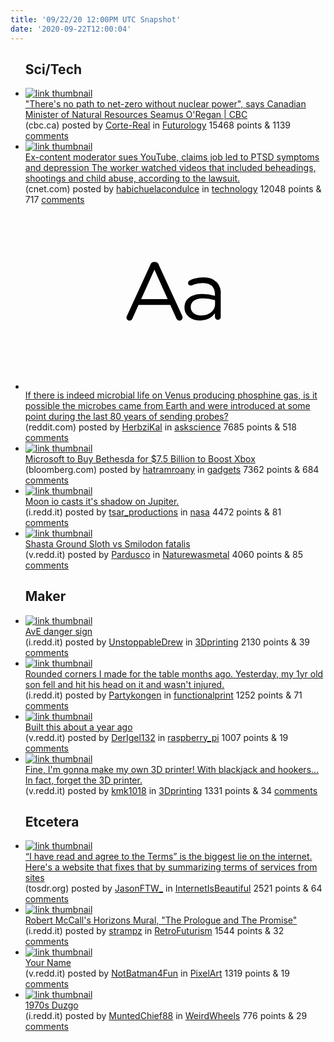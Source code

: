 ```yaml
---
title: '09/22/20 12:00PM UTC Snapshot'
date: '2020-09-22T12:00:04'
---
```

<ul>
<h2>Sci/Tech</h2>

<li><a href='https://www.cbc.ca/radio/thehouse/chris-hall-there-s-no-path-to-net-zero-without-nuclear-power-says-o-regan-1.5730197'><img src='https://a.thumbs.redditmedia.com/WyEg6yx-pcTlxNx7L9r-4Or8wXzCQYdoTKpSbM0ksU8.jpg' alt='link thumbnail'></a><div><div class='linkTitle'><a href='https://www.cbc.ca/radio/thehouse/chris-hall-there-s-no-path-to-net-zero-without-nuclear-power-says-o-regan-1.5730197'>"There's no path to net-zero without nuclear power", says Canadian Minister of Natural Resources Seamus O'Regan | CBC</a></div>(cbc.ca) posted by <a href='https://www.reddit.com/user/Corte-Real'>Corte-Real</a> in <a href='https://www.reddit.com/r/Futurology'>Futurology</a> 15468 points & 1139 <a href='https://www.reddit.com/r/Futurology/comments/ixalu0/theres_no_path_to_netzero_without_nuclear_power/'>comments</a></div></li>

<li><a href='https://www.cnet.com/news/ex-content-moderator-sues-youtube-claims-job-led-to-ptsd-symptoms-and-depression/'><img src='https://b.thumbs.redditmedia.com/HkSzMNkgR710mjdMsruGuOVJ-G4MzmIdwgYBx7A85GQ.jpg' alt='link thumbnail'></a><div><div class='linkTitle'><a href='https://www.cnet.com/news/ex-content-moderator-sues-youtube-claims-job-led-to-ptsd-symptoms-and-depression/'>Ex-content moderator sues YouTube, claims job led to PTSD symptoms and depression The worker watched videos that included beheadings, shootings and child abuse, according to the lawsuit.</a></div>(cnet.com) posted by <a href='https://www.reddit.com/user/habichuelacondulce'>habichuelacondulce</a> in <a href='https://www.reddit.com/r/technology'>technology</a> 12048 points & 717 <a href='https://www.reddit.com/r/technology/comments/ixbzn7/excontent_moderator_sues_youtube_claims_job_led/'>comments</a></div></li>

<li><a href='https://www.reddit.com/r/askscience/comments/ixaqe9/if_there_is_indeed_microbial_life_on_venus/'><svg version='1.1' viewBox='-34 -12 104 64' preserveAspectRatio='xMidYMid slice' xmlns='http://www.w3.org/2000/svg' xmlns:xlink='http://www.w3.org/1999/xlink'>
    <title>text link thumbnail</title>
    <path d='M12.19,8.84a1.45,1.45,0,0,0-1.4-1h-.12a1.46,1.46,0,0,0-1.42,1L1.14,26.56a1.29,1.29,0,0,0-.14.59,1,1,0,0,0,1,1,1.12,1.12,0,0,0,1.08-.77l2.08-4.65h11l2.08,4.59a1.24,1.24,0,0,0,1.12.83,1.08,1.08,0,0,0,1.08-1.08,1.64,1.64,0,0,0-.14-.57ZM6.08,20.71l4.59-10.22,4.6,10.22Z'>
    </path>
    <path d='M32.24,14.78A6.35,6.35,0,0,0,27.6,13.2a11.36,11.36,0,0,0-4.7,1,1,1,0,0,0-.58.89,1,1,0,0,0,.94.92,1.23,1.23,0,0,0,.39-.08,8.87,8.87,0,0,1,3.72-.81c2.7,0,4.28,1.33,4.28,3.92v.5a15.29,15.29,0,0,0-4.42-.61c-3.64,0-6.14,1.61-6.14,4.64v.05c0,2.95,2.7,4.48,5.37,4.48a6.29,6.29,0,0,0,5.19-2.48V26.9a1,1,0,0,0,1,1,1,1,0,0,0,1-1.06V19A5.71,5.71,0,0,0,32.24,14.78Zm-.56,7.7c0,2.28-2.17,3.89-4.81,3.89-1.94,0-3.61-1.06-3.61-2.86v-.06c0-1.8,1.5-3,4.2-3a15.2,15.2,0,0,1,4.22.61Z'>
    </path>
    </svg></a><div><div class='linkTitle'><a href='https://www.reddit.com/r/askscience/comments/ixaqe9/if_there_is_indeed_microbial_life_on_venus/'>If there is indeed microbial life on Venus producing phosphine gas, is it possible the microbes came from Earth and were introduced at some point during the last 80 years of sending probes?</a></div>(reddit.com) posted by <a href='https://www.reddit.com/user/HerbziKal'>HerbziKal</a> in <a href='https://www.reddit.com/r/askscience'>askscience</a> 7685 points & 518 <a href='https://www.reddit.com/r/askscience/comments/ixaqe9/if_there_is_indeed_microbial_life_on_venus/'>comments</a></div></li>

<li><a href='https://www.bloomberg.com/news/articles/2020-09-21/microsoft-to-buy-bethesda-studios-for-7-5-billion-to-boost-xbox'><img src='https://a.thumbs.redditmedia.com/6FD_Fd1d1FsAUE-HqVuEG0rZvhYQiJqr6x8HQ5jqe54.jpg' alt='link thumbnail'></a><div><div class='linkTitle'><a href='https://www.bloomberg.com/news/articles/2020-09-21/microsoft-to-buy-bethesda-studios-for-7-5-billion-to-boost-xbox'>Microsoft to Buy Bethesda for $7.5 Billion to Boost Xbox</a></div>(bloomberg.com) posted by <a href='https://www.reddit.com/user/hatramroany'>hatramroany</a> in <a href='https://www.reddit.com/r/gadgets'>gadgets</a> 7362 points & 684 <a href='https://www.reddit.com/r/gadgets/comments/ix0v2t/microsoft_to_buy_bethesda_for_75_billion_to_boost/'>comments</a></div></li>

<li><a href='https://i.redd.it/hs0l6w2orio51.jpg'><img src='https://b.thumbs.redditmedia.com/wnYIO6LI-clcDC1ImvRuP1toOYkZ5x_OQl0qwNP4nPE.jpg' alt='link thumbnail'></a><div><div class='linkTitle'><a href='https://i.redd.it/hs0l6w2orio51.jpg'>Moon io casts it's shadow on Jupiter.</a></div>(i.redd.it) posted by <a href='https://www.reddit.com/user/tsar_productions'>tsar_productions</a> in <a href='https://www.reddit.com/r/nasa'>nasa</a> 4472 points & 81 <a href='https://www.reddit.com/r/nasa/comments/ix2le3/moon_io_casts_its_shadow_on_jupiter/'>comments</a></div></li>

<li><a href='https://v.redd.it/q14b3gyu4io51'><img src='https://b.thumbs.redditmedia.com/AwU_EoTAEFU7Z4ttKT2yYtQvv3M89CeBUjnK4nKfZIk.jpg' alt='link thumbnail'></a><div><div class='linkTitle'><a href='https://v.redd.it/q14b3gyu4io51'>Shasta Ground Sloth vs Smilodon fatalis</a></div>(v.redd.it) posted by <a href='https://www.reddit.com/user/Pardusco'>Pardusco</a> in <a href='https://www.reddit.com/r/Naturewasmetal'>Naturewasmetal</a> 4060 points & 85 <a href='https://www.reddit.com/r/Naturewasmetal/comments/ix0ace/shasta_ground_sloth_vs_smilodon_fatalis/'>comments</a></div></li>

<h2>Maker</h2>

<li><a href='https://i.redd.it/hedsbw37jlo51.jpg'><img src='https://b.thumbs.redditmedia.com/bBRSDwqRk3fN-MoY6AL1ja2M1yt1YHzcAehov26GgYY.jpg' alt='link thumbnail'></a><div><div class='linkTitle'><a href='https://i.redd.it/hedsbw37jlo51.jpg'>AvE danger sign</a></div>(i.redd.it) posted by <a href='https://www.reddit.com/user/UnstoppableDrew'>UnstoppableDrew</a> in <a href='https://www.reddit.com/r/3Dprinting'>3Dprinting</a> 2130 points & 39 <a href='https://www.reddit.com/r/3Dprinting/comments/ixda6p/ave_danger_sign/'>comments</a></div></li>

<li><a href='https://i.redd.it/mhsb9eifzjo51.jpg'><img src='https://b.thumbs.redditmedia.com/QvBlaf9CXkDR5e2IzWlna1hMz7q-Szrgd7hfA4wKA4M.jpg' alt='link thumbnail'></a><div><div class='linkTitle'><a href='https://i.redd.it/mhsb9eifzjo51.jpg'>Rounded corners I made for the table months ago. Yesterday, my 1yr old son fell and hit his head on it and wasn't injured.</a></div>(i.redd.it) posted by <a href='https://www.reddit.com/user/Partykongen'>Partykongen</a> in <a href='https://www.reddit.com/r/functionalprint'>functionalprint</a> 1252 points & 71 <a href='https://www.reddit.com/r/functionalprint/comments/ix7i7d/rounded_corners_i_made_for_the_table_months_ago/'>comments</a></div></li>

<li><a href='https://v.redd.it/8ckb993s1xn51'><img src='https://b.thumbs.redditmedia.com/aOWY4h_oCg20hUuYEFqBjiXQN6FJ4AXUkzR_nrYWFLQ.jpg' alt='link thumbnail'></a><div><div class='linkTitle'><a href='https://v.redd.it/8ckb993s1xn51'>Built this about a year ago</a></div>(v.redd.it) posted by <a href='https://www.reddit.com/user/DerIgel132'>DerIgel132</a> in <a href='https://www.reddit.com/r/raspberry_pi'>raspberry_pi</a> 1007 points & 19 <a href='https://www.reddit.com/r/raspberry_pi/comments/ixhqie/built_this_about_a_year_ago/'>comments</a></div></li>

<li><a href='https://v.redd.it/8ja4qr188mo51'><img src='https://a.thumbs.redditmedia.com/fl-WHwEHQXagq6aQgc0ENODzM1lWbIB1V98iK4GCTU8.jpg' alt='link thumbnail'></a><div><div class='linkTitle'><a href='https://v.redd.it/8ja4qr188mo51'>Fine, I'm gonna make my own 3D printer! With blackjack and hookers... In fact, forget the 3D printer.</a></div>(v.redd.it) posted by <a href='https://www.reddit.com/user/kmk1018'>kmk1018</a> in <a href='https://www.reddit.com/r/3Dprinting'>3Dprinting</a> 1331 points & 34 <a href='https://www.reddit.com/r/3Dprinting/comments/ixffnl/fine_im_gonna_make_my_own_3d_printer_with/'>comments</a></div></li>

<h2>Etcetera</h2>

<li><a href='https://tosdr.org/'><img src='https://b.thumbs.redditmedia.com/UaV7YiXh0Lajhh4ynSqoYSiDDUZkZgTNxmOx6yD1ZxU.jpg' alt='link thumbnail'></a><div><div class='linkTitle'><a href='https://tosdr.org/'>“I have read and agree to the Terms” is the biggest lie on the internet. Here's a website that fixes that by summarizing terms of services from sites</a></div>(tosdr.org) posted by <a href='https://www.reddit.com/user/JasonFTW_'>JasonFTW_</a> in <a href='https://www.reddit.com/r/InternetIsBeautiful'>InternetIsBeautiful</a> 2521 points & 64 <a href='https://www.reddit.com/r/InternetIsBeautiful/comments/ixde98/i_have_read_and_agree_to_the_terms_is_the_biggest/'>comments</a></div></li>

<li><a href='https://i.redd.it/2b9bmf0iyko51.jpg'><img src='https://b.thumbs.redditmedia.com/VGfXvu1yGHemy06e4QZsAAEmVOwr2W2gKI2mqdyaszo.jpg' alt='link thumbnail'></a><div><div class='linkTitle'><a href='https://i.redd.it/2b9bmf0iyko51.jpg'>Robert McCall's Horizons Mural, "The Prologue and The Promise"</a></div>(i.redd.it) posted by <a href='https://www.reddit.com/user/strampz'>strampz</a> in <a href='https://www.reddit.com/r/RetroFuturism'>RetroFuturism</a> 1544 points & 32 <a href='https://www.reddit.com/r/RetroFuturism/comments/ixbayk/robert_mccalls_horizons_mural_the_prologue_and/'>comments</a></div></li>

<li><a href='https://v.redd.it/uhnqiq3mnlo51'><img src='https://a.thumbs.redditmedia.com/-sOm-UQxniMTeqyCVWKcWZoXkZZQwacr8yMllbkoGC8.jpg' alt='link thumbnail'></a><div><div class='linkTitle'><a href='https://v.redd.it/uhnqiq3mnlo51'>Your Name</a></div>(v.redd.it) posted by <a href='https://www.reddit.com/user/NotBatman4Fun'>NotBatman4Fun</a> in <a href='https://www.reddit.com/r/PixelArt'>PixelArt</a> 1319 points & 19 <a href='https://www.reddit.com/r/PixelArt/comments/ixdmf8/your_name/'>comments</a></div></li>

<li><a href='https://i.redd.it/alfkkrsialo51.jpg'><img src='https://b.thumbs.redditmedia.com/VzCw4VB8zhF9phSoPHfqt_WPlla6U2g4NBH5SGcEqUA.jpg' alt='link thumbnail'></a><div><div class='linkTitle'><a href='https://i.redd.it/alfkkrsialo51.jpg'>1970s Duzgo</a></div>(i.redd.it) posted by <a href='https://www.reddit.com/user/MuntedChief88'>MuntedChief88</a> in <a href='https://www.reddit.com/r/WeirdWheels'>WeirdWheels</a> 776 points & 29 <a href='https://www.reddit.com/r/WeirdWheels/comments/ixcfe8/1970s_duzgo/'>comments</a></div></li>

</ul>
